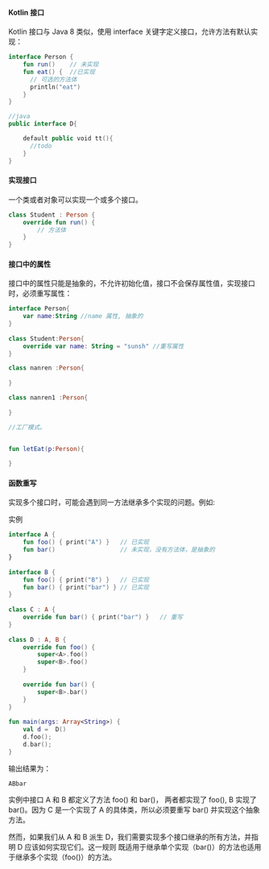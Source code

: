 #### Kotlin 接口
Kotlin 接口与 Java 8 类似，使用 interface 关键字定义接口，允许方法有默认实现：
```kotlin
interface Person {
    fun run()    // 未实现
    fun eat() {  //已实现
      // 可选的方法体
      println("eat")
    }
}

//java
public interface D{

    default public void tt(){
      //todo
    }
}
```
#### 实现接口
一个类或者对象可以实现一个或多个接口。
```kotlin
class Student : Person {
    override fun run() {
        // 方法体
    }
}
```

#### 接口中的属性
接口中的属性只能是抽象的，不允许初始化值，接口不会保存属性值，实现接口时，必须重写属性：
```kotlin
interface Person{
    var name:String //name 属性, 抽象的
}
 
class Student:Person{
    override var name: String = "sunsh" //重写属性
}

class nanren :Person{
  	
}

class nanren1 :Person{
  	
}

//工厂模式。


fun letEat(p:Person){
  
}
```

#### 函数重写
实现多个接口时，可能会遇到同一方法继承多个实现的问题。例如:

实例
```kotlin
interface A {
    fun foo() { print("A") }   // 已实现
    fun bar()                  // 未实现，没有方法体，是抽象的
}
 
interface B {
    fun foo() { print("B") }   // 已实现
    fun bar() { print("bar") } // 已实现
}
 
class C : A {
    override fun bar() { print("bar") }   // 重写
}
 
class D : A, B {
    override fun foo() {
        super<A>.foo()
        super<B>.foo()
    }
 
    override fun bar() {
        super<B>.bar()
    }
}
 
fun main(args: Array<String>) {
    val d =  D()
    d.foo();
    d.bar();
}
```
输出结果为：
```
ABbar
```
实例中接口 A 和 B 都定义了方法 foo() 和 bar()， 两者都实现了 foo(), B 实现了 bar()。因为 C 是一个实现了 A 的具体类，所以必须要重写 bar() 并实现这个抽象方法。

然而，如果我们从 A 和 B 派生 D，我们需要实现多个接口继承的所有方法，并指明 D 应该如何实现它们。这一规则 既适用于继承单个实现（bar()）的方法也适用于继承多个实现（foo()）的方法。